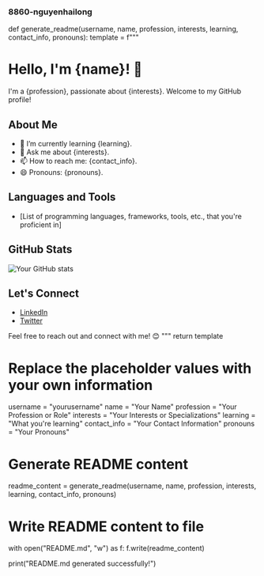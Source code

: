 ### 8860-nguyenhailong
def generate_readme(username, name, profession, interests, learning, contact_info, pronouns):
    template = f"""
# Hello, I'm {name}! 👋

I'm a {profession}, passionate about {interests}. Welcome to my GitHub profile!

## About Me

- 🌱 I’m currently learning {learning}.
- 💬 Ask me about {interests}.
- 📫 How to reach me: {contact_info}.
- 😄 Pronouns: {pronouns}.

## Languages and Tools

- [List of programming languages, frameworks, tools, etc., that you're proficient in]

## GitHub Stats

![Your GitHub stats](https://github-readme-stats.vercel.app/api?username={username}&show_icons=true&theme=radical)

## Let's Connect

- [LinkedIn](https://www.linkedin.com/in/{username}/)
- [Twitter](https://twitter.com/{username})

Feel free to reach out and connect with me! 😊
"""
    return template

# Replace the placeholder values with your own information
username = "yourusername"
name = "Your Name"
profession = "Your Profession or Role"
interests = "Your Interests or Specializations"
learning = "What you're learning"
contact_info = "Your Contact Information"
pronouns = "Your Pronouns"

# Generate README content
readme_content = generate_readme(username, name, profession, interests, learning, contact_info, pronouns)

# Write README content to file
with open("README.md", "w") as f:
    f.write(readme_content)

print("README.md generated successfully!")


<!--
**NguyenHaiLong2002/NguyenHaiLong2002** is a ✨ _special_ ✨ repository because its `README.md` (this file) appears on your GitHub profile.

Here are some ideas to get you started:

- 🔭 I’m currently working on ...
- 🌱 I’m currently learning ...
- 👯 I’m looking to collaborate on ...
- 🤔 I’m looking for help with ...
- 💬 Ask me about ...
- 📫 How to reach me: ...
- 😄 Pronouns: ...
- ⚡ Fun fact: ...
-->
